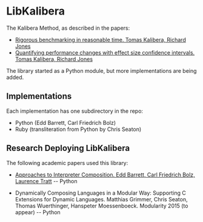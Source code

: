 # LibKalibera

The Kalibera Method, as described in the papers:

- [Rigorous benchmarking in reasonable time. Tomas Kalibera, Richard Jones](http://dl.acm.org/citation.cfm?doid=2464157.2464160)
- [Quantifying performance changes with effect size confidence intervals. Tomas Kalibera, Richard Jones](http://www.cs.kent.ac.uk/pubs/2012/3233/)

The library started as a Python module, but more implementations are being
added.

## Implementations

Each implementation has one subdirectory in the repo:

- Python (Edd Barrett, Carl Friedrich Bolz)
- Ruby (transliteration from Python by Chris Seaton)

## Research Deploying LibKalibera

The following academic papers used this library:

- [Approaches to Interpreter Composition. Edd Barrett, Carl Friedrich Bolz, Laurence Tratt](http://arxiv.org/abs/1409.0757) -- Python

- Dynamically Composing Languages in a Modular Way: Supporting C Extensions for Dynamic Languages. Matthias Grimmer, Chris Seaton, Thomas Wuerthinger, Hanspeter Moessenboeck. Modularity 2015 (to appear) -- Python
